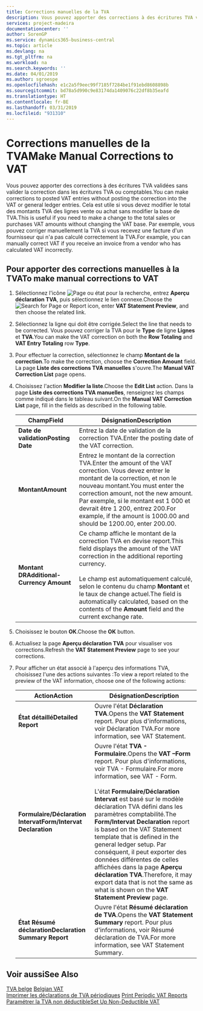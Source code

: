 ```yaml
---
title: Corrections manuelles de la TVA
description: Vous pouvez apporter des corrections à des écritures TVA validées sans valider la correction dans les écritures TVA ou comptables. Cela est utile si vous devez modifier le total des montants TVA des lignes vente ou achat sans modifier la base de TVA. Par exemple, vous pouvez corriger manuellement la TVA si vous recevez une facture d'un fournisseur qui n'a pas calculé correctement la TVA.
services: project-madeira
documentationcenter: ''
author: SorenGP
ms.service: dynamics365-business-central
ms.topic: article
ms.devlang: na
ms.tgt_pltfrm: na
ms.workload: na
ms.search.keywords: ''
ms.date: 04/01/2019
ms.author: sgroespe
ms.openlocfilehash: e1c2a5f9eec99f7185f7284be1f91ebd8608898b
ms.sourcegitcommit: bd78a5d990c9e83174da1409076c22df8b35eafd
ms.translationtype: HT
ms.contentlocale: fr-BE
ms.lasthandoff: 03/31/2019
ms.locfileid: "931310"
---
```

# <a name="make-manual-corrections-to-vat"></a><span data-ttu-id="7d994-105">Corrections manuelles de la TVA</span><span class="sxs-lookup"><span data-stu-id="7d994-105">Make Manual Corrections to VAT</span></span>
<span data-ttu-id="7d994-106">Vous pouvez apporter des corrections à des écritures TVA validées sans valider la correction dans les écritures TVA ou comptables.</span><span class="sxs-lookup"><span data-stu-id="7d994-106">You can make corrections to posted VAT entries without posting the correction into the VAT or general ledger entries.</span></span> <span data-ttu-id="7d994-107">Cela est utile si vous devez modifier le total des montants TVA des lignes vente ou achat sans modifier la base de TVA.</span><span class="sxs-lookup"><span data-stu-id="7d994-107">This is useful if you need to make a change to the total sales or purchases VAT amounts without changing the VAT base.</span></span> <span data-ttu-id="7d994-108">Par exemple, vous pouvez corriger manuellement la TVA si vous recevez une facture d'un fournisseur qui n'a pas calculé correctement la TVA.</span><span class="sxs-lookup"><span data-stu-id="7d994-108">For example, you can manually correct VAT if you receive an invoice from a vendor who has calculated VAT incorrectly.</span></span>  

## <a name="to-make-manual-corrections-to-vat"></a><span data-ttu-id="7d994-109">Pour apporter des corrections manuelles à la TVA</span><span class="sxs-lookup"><span data-stu-id="7d994-109">To make manual corrections to VAT</span></span>  

1.  <span data-ttu-id="7d994-110">Sélectionnez l'icône ![Page ou état pour la recherche](../../media/ui-search/search_small.png "Page ou état pour la recherche"), entrez **Aperçu déclaration TVA**, puis sélectionnez le lien connexe.</span><span class="sxs-lookup"><span data-stu-id="7d994-110">Choose the ![Search for Page or Report](../../media/ui-search/search_small.png "Search for Page or Report icon") icon, enter **VAT Statement Preview**, and then choose the related link.</span></span>  
2.  <span data-ttu-id="7d994-111">Sélectionnez la ligne qui doit être corrigée.</span><span class="sxs-lookup"><span data-stu-id="7d994-111">Select the line that needs to be corrected.</span></span> <span data-ttu-id="7d994-112">Vous pouvez corriger la TVA pour le **Type** de ligne **Lignes** et **TVA**.</span><span class="sxs-lookup"><span data-stu-id="7d994-112">You can make the VAT correction on both the **Row Totaling** and **VAT Entry Totaling** row **Type**.</span></span>  
3.  <span data-ttu-id="7d994-113">Pour effectuer la correction, sélectionnez le champ **Montant de la correction**.</span><span class="sxs-lookup"><span data-stu-id="7d994-113">To make the correction, choose the **Correction Amount** field.</span></span> <span data-ttu-id="7d994-114">La page **Liste des corrections TVA manuelles** s'ouvre.</span><span class="sxs-lookup"><span data-stu-id="7d994-114">The **Manual VAT Correction List** page opens.</span></span>  
4.  <span data-ttu-id="7d994-115">Choisissez l'action **Modifier la liste**.</span><span class="sxs-lookup"><span data-stu-id="7d994-115">Choose the **Edit List** action.</span></span> <span data-ttu-id="7d994-116">Dans la page **Liste des corrections TVA manuelles**, renseignez les champs comme indiqué dans le tableau suivant.</span><span class="sxs-lookup"><span data-stu-id="7d994-116">On the **Manual VAT Correction List** page, fill in the fields as described in the following table.</span></span>  

    |<span data-ttu-id="7d994-117">Champ</span><span class="sxs-lookup"><span data-stu-id="7d994-117">Field</span></span>|<span data-ttu-id="7d994-118">Désignation</span><span class="sxs-lookup"><span data-stu-id="7d994-118">Description</span></span>|  
    |---------------------------------|---------------------------------------|  
    |<span data-ttu-id="7d994-119">**Date de validation**</span><span class="sxs-lookup"><span data-stu-id="7d994-119">**Posting Date**</span></span>|<span data-ttu-id="7d994-120">Entrez la date de validation de la correction TVA.</span><span class="sxs-lookup"><span data-stu-id="7d994-120">Enter the posting date of the VAT correction.</span></span>|  
    |<span data-ttu-id="7d994-121">**Montant**</span><span class="sxs-lookup"><span data-stu-id="7d994-121">**Amount**</span></span>|<span data-ttu-id="7d994-122">Entrez le montant de la correction TVA.</span><span class="sxs-lookup"><span data-stu-id="7d994-122">Enter the amount of the VAT correction.</span></span> <span data-ttu-id="7d994-123">Vous devez entrer le montant de la correction, et non le nouveau montant.</span><span class="sxs-lookup"><span data-stu-id="7d994-123">You must enter the correction amount, not the new amount.</span></span> <span data-ttu-id="7d994-124">Par exemple, si le montant est 1 000 et devrait être 1 200, entrez 200.</span><span class="sxs-lookup"><span data-stu-id="7d994-124">For example, if the amount is 1000.00 and should be 1200.00, enter 200.00.</span></span>|  
    |<span data-ttu-id="7d994-125">**Montant DR**</span><span class="sxs-lookup"><span data-stu-id="7d994-125">**Additional-Currency Amount**</span></span>|<span data-ttu-id="7d994-126">Ce champ affiche le montant de la correction TVA en devise report.</span><span class="sxs-lookup"><span data-stu-id="7d994-126">This field displays the amount of the VAT correction in the additional reporting currency.</span></span><br /><br /> <span data-ttu-id="7d994-127">Le champ est automatiquement calculé, selon le contenu du champ **Montant** et le taux de change actuel.</span><span class="sxs-lookup"><span data-stu-id="7d994-127">The field is automatically calculated, based on the contents of the **Amount** field and the current exchange rate.</span></span>|  

5.  <span data-ttu-id="7d994-128">Choisissez le bouton **OK**.</span><span class="sxs-lookup"><span data-stu-id="7d994-128">Choose the **OK** button.</span></span>  
6.  <span data-ttu-id="7d994-129">Actualisez la page **Aperçu déclaration TVA** pour visualiser vos corrections.</span><span class="sxs-lookup"><span data-stu-id="7d994-129">Refresh the **VAT Statement Preview** page to see your corrections.</span></span>  
7.  <span data-ttu-id="7d994-130">Pour afficher un état associé à l'aperçu des informations TVA, choisissez l'une des actions suivantes :</span><span class="sxs-lookup"><span data-stu-id="7d994-130">To view a report related to the preview of the VAT information, choose one of the following actions:</span></span>  

    |<span data-ttu-id="7d994-131">Action</span><span class="sxs-lookup"><span data-stu-id="7d994-131">Action</span></span>|<span data-ttu-id="7d994-132">Désignation</span><span class="sxs-lookup"><span data-stu-id="7d994-132">Description</span></span>|  
    |------------|---------------------------------------|  
    |<span data-ttu-id="7d994-133">**État détaillé**</span><span class="sxs-lookup"><span data-stu-id="7d994-133">**Detailed Report**</span></span>|<span data-ttu-id="7d994-134">Ouvre l'état **Déclaration TVA**.</span><span class="sxs-lookup"><span data-stu-id="7d994-134">Opens the **VAT Statement** report.</span></span> <span data-ttu-id="7d994-135">Pour plus d'informations, voir Déclaration TVA.</span><span class="sxs-lookup"><span data-stu-id="7d994-135">For more information, see VAT Statement.</span></span>|  
    |<span data-ttu-id="7d994-136">**Formulaire/Déclaration Intervat**</span><span class="sxs-lookup"><span data-stu-id="7d994-136">**Form/Intervat Declaration**</span></span>|<span data-ttu-id="7d994-137">Ouvre l'état **TVA - Formulaire**.</span><span class="sxs-lookup"><span data-stu-id="7d994-137">Opens the **VAT –Form** report.</span></span> <span data-ttu-id="7d994-138">Pour plus d'informations, voir TVA - Formulaire.</span><span class="sxs-lookup"><span data-stu-id="7d994-138">For more information, see VAT - Form.</span></span><br /><br /> <span data-ttu-id="7d994-139">L'état **Formulaire/Déclaration Intervat** est basé sur le modèle déclaration TVA défini dans les paramètres comptabilité.</span><span class="sxs-lookup"><span data-stu-id="7d994-139">The **Form/Intervat Declaration** report is based on the VAT Statement template that is defined in the general ledger setup.</span></span> <span data-ttu-id="7d994-140">Par conséquent, il peut exporter des données différentes de celles affichées dans la page **Aperçu déclaration TVA**.</span><span class="sxs-lookup"><span data-stu-id="7d994-140">Therefore, it may export data that is not the same as what is shown on the **VAT Statement Preview** page.</span></span>|  
    |<span data-ttu-id="7d994-141">**État Résumé déclaration**</span><span class="sxs-lookup"><span data-stu-id="7d994-141">**Declaration Summary Report**</span></span>|<span data-ttu-id="7d994-142">Ouvre l'état **Résumé déclaration de TVA**.</span><span class="sxs-lookup"><span data-stu-id="7d994-142">Opens the **VAT Statement Summary** report.</span></span> <span data-ttu-id="7d994-143">Pour plus d'informations, voir Résumé déclaration de TVA.</span><span class="sxs-lookup"><span data-stu-id="7d994-143">For more information, see VAT Statement Summary.</span></span>|  

## <a name="see-also"></a><span data-ttu-id="7d994-144">Voir aussi</span><span class="sxs-lookup"><span data-stu-id="7d994-144">See Also</span></span>  
 <span data-ttu-id="7d994-145">[TVA belge](belgian-vat.md) </span><span class="sxs-lookup"><span data-stu-id="7d994-145">[Belgian VAT](belgian-vat.md) </span></span>  
 <span data-ttu-id="7d994-146">[Imprimer les déclarations de TVA périodiques](how-to-print-periodic-vat-reports.md) </span><span class="sxs-lookup"><span data-stu-id="7d994-146">[Print Periodic VAT Reports](how-to-print-periodic-vat-reports.md) </span></span>  
 [<span data-ttu-id="7d994-147">Paramétrer la TVA non déductible</span><span class="sxs-lookup"><span data-stu-id="7d994-147">Set Up Non-Deductible VAT</span></span>](how-to-set-up-non-deductible-vat.md)
